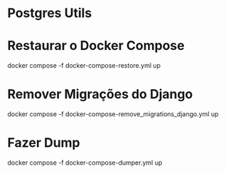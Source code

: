 # Postgres Utils

# Restaurar o Docker Compose
docker compose -f docker-compose-restore.yml up 

# Remover Migrações do Django
docker compose -f docker-compose-remove_migrations_django.yml up

# Fazer Dump
docker compose -f docker-compose-dumper.yml up
